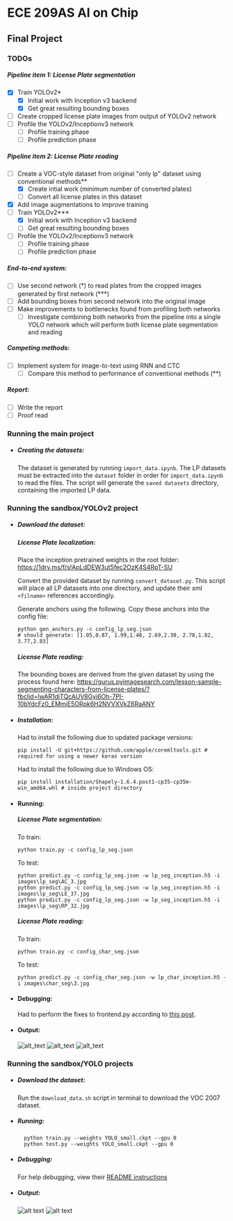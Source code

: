 # ECE 209AS AI on Chip

## Final Project

### TODOs

##### Pipeline item 1: License Plate segmentation
- [x] Train YOLOv2*
    - [x] Initial work with Inception v3 backend
    - [x] Get great resulting bounding boxes
- [ ] Create cropped license plate images from output of YOLOv2 network
- [ ] Profile the YOLOv2/Inceptionv3 network
    - [ ] Profile training phase
    - [ ] Profile prediction phase

##### Pipeline item 2: License Plate reading
- [ ] Create a VOC-style dataset from original "only lp" dataset using conventional methods**
    - [x] Create intial work (minimum number of converted plates)
    - [ ] Convert all license plates in this dataset
- [x] Add image augmentations to improve training
- [ ] Train YOLOv2***
    - [x] Initial work with Inception v3 backend
    - [ ] Get great resulting bounding boxes
- [ ] Profile the YOLOv2/Inceptionv3 network
    - [ ] Profile training phase
    - [ ] Profile prediction phase
    
##### End-to-end system:
- [ ] Use second network (\*) to read plates from the cropped images generated by first network (\***)
- [ ] Add bounding boxes from second network into the original image
- [ ] Make improvements to bottlenecks found from profiling both networks
    - [ ] Investigate combining both networks from the pipeline into a single YOLO network which will perform both
    license plate segmentation and reading

##### Competing methods:
- [ ] Implement system for image-to-text using RNN and CTC
    - [ ] Compare this method to performance of conventional methods (\**)
    
##### Report:
- [ ] Write the report
- [ ] Proof read

### Running the main project

* ##### Creating the datasets:

    The dataset is generated by running `import_data.ipynb`.
    The LP datasets must be extracted into the `dataset` folder in order for `import_data.ipynb` to read the files.
    The script will generate the `saved datasets` directory, containing the imported LP data.
    

### Running the sandbox/YOLOv2 project

* ##### Download the dataset:

    ##### License Plate localization:
    Place the inception pretrained weights in the root folder:
    https://1drv.ms/f/s!ApLdDEW3ut5fec2OzK4S4RpT-SU
    
    Convert the provided dataset by running `convert_dataset.py`. This script will place all LP datasets into one directory, and update their xml `<filname>` references accordingly.
    
    Generate anchors using the following. Copy these anchors into the config file:
    ```
    python gen_anchors.py -c config_lp_seg.json
    # should generate: [1.05,0.87, 1.99,1.46, 2.69,2.30, 2.78,1.82, 3.77,2.83]
    ```
    
    ##### License Plate reading:
    The bounding boxes are derived from the given dataset by using the process found here:
    https://gurus.pyimagesearch.com/lesson-sample-segmenting-characters-from-license-plates/?fbclid=IwAR1djTQcAUV8Gyi6Oh-7PI-10bYdcFz0_EMmiE5ORpk6H2NVVXVkZ6RaANY
    
* ##### Installation:

    Had to install the following due to updated package versions:
    ```
    pip install -U git+https://github.com/apple/coremltools.git # required for using a newer keras version
    ```
    
    Had to install the following due to Windows OS:
    ```
    pip install installation/Shapely-1.6.4.post1-cp35-cp35m-win_amd64.whl # inside project directory
    ```
    
* #### Running:

    ##### License Plate segmentation:

    To train:
    ```
    python train.py -c config_lp_seg.json
    ```

    To test:
    ```
    python predict.py -c config_lp_seg.json -w lp_seg_inception.h5 -i images\lp_seg\AC_3.jpg
    python predict.py -c config_lp_seg.json -w lp_seg_inception.h5 -i images\lp_seg\LE_37.jpg
    python predict.py -c config_lp_seg.json -w lp_seg_inception.h5 -i images\lp_seg\RP_32.jpg
    ```

    ##### License Plate reading:

    To train:
    ```
    python train.py -c config_char_seg.json
    ```

    To test:
    ```
    python predict.py -c config_char_seg.json -w lp_char_inception.h5 -i images\char_seg\3.jpg
    ```
    
* #### Debugging:

    Had to perform the fixes to frontend.py according to [this post](https://github.com/experiencor/keras-yolo2/issues/358).
    

* #### Output:

    ![alt_text](https://github.com/jzharris/AIonChip_HOZ/blob/master/sandbox/YOLOv2/keras-yolo2/images/lp_seg/AC_3_detected.jpg)
    ![alt_text](https://github.com/jzharris/AIonChip_HOZ/blob/master/sandbox/YOLOv2/keras-yolo2/images/lp_seg/LE_37_detected.jpg)
    ![alt_text](https://github.com/jzharris/AIonChip_HOZ/blob/master/sandbox/YOLOv2/keras-yolo2/images/lp_seg/RP_32_detected.jpg)


### Running the sandbox/YOLO projects

* ##### Download the dataset:

    Run the `download_data.sh` script in terminal to download the VOC 2007 dataset.
    
* ##### Running:

        python train.py --weights YOLO_small.ckpt --gpu 0
        python test.py --weights YOLO_small.ckpt --gpu 0
    
* ##### Debugging:

    For help debugging, view their [README instructions](https://github.com/jzharris/AIonChip_HOZ/blob/master/sandbox/YOLO/yolo_tensorflow/README.md)
    
* ##### Output:

    ![alt text](https://github.com/jzharris/AIonChip_HOZ/blob/master/sandbox/YOLO/yolo_tensorflow/out/cats.png)
    ![alt text](https://github.com/jzharris/AIonChip_HOZ/blob/master/sandbox/YOLO/yolo_tensorflow/out/person.png)
